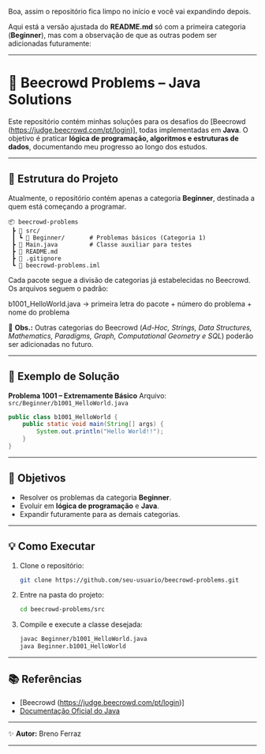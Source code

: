 Boa, assim o repositório fica limpo no início e você vai expandindo depois.

Aqui está a versão ajustada do **README.md** só com a primeira categoria (**Beginner**), mas com a observação de que as outras podem ser adicionadas futuramente:

---

# 🚀 Beecrowd Problems – Java Solutions

Este repositório contém minhas soluções para os desafios do [Beecrowd (https://judge.beecrowd.com/pt/login)], todas implementadas em **Java**.
O objetivo é praticar **lógica de programação, algoritmos e estruturas de dados**, documentando meu progresso ao longo dos estudos.

---

## 📂 Estrutura do Projeto

Atualmente, o repositório contém apenas a categoria **Beginner**, destinada a quem está começando a programar.

```
📦 beecrowd-problems
 ┣ 📂 src/
 ┃ ┗ 📂 Beginner/       # Problemas básicos (Categoria 1)
 ┣ 📄 Main.java         # Classe auxiliar para testes
 ┣ 📄 README.md
 ┣ 📄 .gitignore
 ┗ 📄 beecrowd-problems.iml
```
Cada pacote segue a divisão de categorias já estabelecidas no Beecrowd.
Os arquivos seguem o padrão:

b1001_HelloWorld.java → primeira letra do pacote + número do problema + nome do problema

📌 **Obs.:** Outras categorias do Beecrowd (*Ad-Hoc, Strings, Data Structures, Mathematics, Paradigms, Graph, Computational Geometry e SQL*) poderão ser adicionadas no futuro.

---

## 📝 Exemplo de Solução

**Problema 1001 – Extremamente Básico**
Arquivo: `src/Beginner/b1001_HelloWorld.java`

```java
public class b1001_HelloWorld {
    public static void main(String[] args) {
        System.out.println("Hello World!!");
    }
}
```

---

## 🎯 Objetivos

* Resolver os problemas da categoria **Beginner**.
* Evoluir em **lógica de programação** e **Java**.
* Expandir futuramente para as demais categorias.

---

## 💡 Como Executar

1. Clone o repositório:

   ```bash
   git clone https://github.com/seu-usuario/beecrowd-problems.git
   ```
2. Entre na pasta do projeto:

   ```bash
   cd beecrowd-problems/src
   ```
3. Compile e execute a classe desejada:

   ```bash
   javac Beginner/b1001_HelloWorld.java
   java Beginner.b1001_HelloWorld
   ```

---

## 📚 Referências

* [Beecrowd (https://judge.beecrowd.com/pt/login)]
* [Documentação Oficial do Java](https://docs.oracle.com/javase/8/docs/)

---

✨ **Autor:** Breno Ferraz

---


